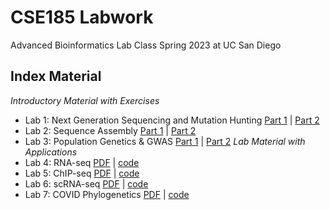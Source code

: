 # CSE185 Labwork
Advanced Bioinformatics Lab Class Spring 2023 at UC San Diego

## Index Material
*Introductory Material with Exercises*
- Lab 1: Next Generation Sequencing and Mutation Hunting [Part 1](https://github.com/g1cole/CSE185_Lab/blob/main/Lab%201%20-%20Next%20Generation%20Sequencing%20and%20Mutation%20Hunting/CSE185-LAB1-PART1%20(1).pdf) | [Part 2](https://github.com/g1cole/CSE185_Lab/blob/main/Lab%201%20-%20Next%20Generation%20Sequencing%20and%20Mutation%20Hunting/CSE185-LAB1-PART2.pdf)
- Lab 2: Sequence Assembly [Part 1](https://github.com/g1cole/CSE185_Lab/blob/main/Lab%202%20-%20Sequence%20Assembly/CSE185-LAB2-PART1.pdf) | [Part 2](https://github.com/g1cole/CSE185_Lab/blob/main/Lab%202%20-%20Sequence%20Assembly/CSE185-LAB2-PART2.pdf)
- Lab 3: Population Genetics & GWAS [Part 1](https://github.com/g1cole/CSE185_Lab/blob/main/Lab%203%20-%20Population%20Genetics%20%26%20GWAS/CSE185-LAB3-PART1.pdf) | [Part 2](https://github.com/g1cole/CSE185_Lab/blob/main/Lab%203%20-%20Population%20Genetics%20%26%20GWAS/CSE185-LAB3-PART2.pdf) 
*Lab Material with Applications*
- Lab 4: RNA-seq [PDF](https://github.com/g1cole/CSE185_Lab/blob/main/Lab%204%20-%20RNA-seq/CSE185-LAB4-REPORT.pdf) | [code](https://github.com/g1cole/CSE185_Lab/blob/main/Lab%204%20-%20RNA-seq/CSE185-LAB4-README.pdf)
- Lab 5: ChIP-seq [PDF](https://github.com/g1cole/CSE185_Lab/blob/main/Lab%205%20-%20ChIP-seq/CSE185-LAB5-REPORT.pdf) | [code](https://github.com/g1cole/CSE185_Lab/blob/main/Lab%205%20-%20ChIP-seq/CSE185-LAB5-README.pdf)
- Lab 6: scRNA-seq [PDF](https://github.com/g1cole/CSE185_Lab/blob/main/Lab%206%20-%20scRNA-seq/CSE185-LAB6-REPORT.pdf) | [code](https://github.com/g1cole/CSE185_Lab/blob/main/Lab%206%20-%20scRNA-seq/CSE185-LAB6-README.pdf)
- Lab 7: COVID Phylogenetics [PDF](https://github.com/g1cole/CSE185_Lab/blob/main/Lab%207%20-%20COVID%20Phylogenetics/CSE185-LAB7-REPORT.pdf) | [code](https://github.com/g1cole/CSE185_Lab/blob/main/Lab%207%20-%20COVID%20Phylogenetics/CSE185-LAB7-README.pdf)
